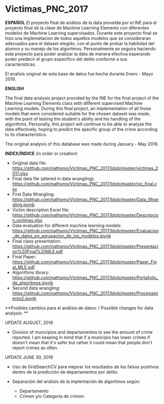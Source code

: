 # Victimas_PNC_2017

   **ESPAÑOL**
El proyecto final de análisis de la data proveída por el INE para el proyecto final de la clase de Machine Learning Elements con diferentes modelos de Machine Learning supervisados. Durante este proyecto final se hizo una implemetacion de todos aquellos modelos que se consideraran adecuados para el dataset elegido, con el punto de probar la habilidad del alumno y su manejo de los algoritmos. Personalmente se seguira haciendo este proyecto para poder analizar la data de manera efectiva esperando poder predecir el grupo especifico del delito conforme a sus caracteristicas.

El analisis original de esta base de datos fue hecha durante Enero - Mayo 2019.

**ENGLISH**

The final data analysis project provided by the INE for the final project of the Machine Learning Elements class with different supervised Machine Learning models. During this final project, an implementation of all those models that were considered suitable for the chosen dataset was made, with the point of testing the student's ability and his handling of the algorithms. Personally, this project will continue to be able to analyze the data effectively, hoping to predict the specific group of the crime according to its characteristics.

The original analysis of this database was made during January - May 2019.

**INDEX/ÍNDICE** (in order or creation)

* Original data file: https://github.com/nathsmo/Victimas_PNC_2017/blob/master/victimas_2017.xlsx
* Final data file (altered in data wrangling): https://github.com/nathsmo/Victimas_PNC_2017/blob/master/vic_final.csv
* First Data Wrangling: https://github.com/nathsmo/Victimas_PNC_2017/blob/master/Data_Wrangling.ipynb
* Victim description Excel file: https://github.com/nathsmo/Victimas_PNC_2017/blob/master/Descripcion_victimas.xlsx
* Data evaluation for different machine learning models: https://github.com/nathsmo/Victimas_PNC_2017/blob/master/Evaluacion_de_datos_en_agrupacion_de_los_modelos.ipynb
* Final class presentation: https://github.com/nathsmo/Victimas_PNC_2017/blob/master/Presentacion%20Final%20MLE.pdf
* Final Paper: https://github.com/nathsmo/Victimas_PNC_2017/blob/master/Paper_Final_MLE.pdf
* Algorithms library: https://github.com/nathsmo/Victimas_PNC_2017/blob/master/Portafolio_de_algoritmos.ipynb
* Second data wrangling: https://github.com/nathsmo/Victimas_PNC_2017/blob/master/Procesamiento2.ipynb


**Posibles cambios para el análisis de datos: / Possible changes for data analysis:
**

UPDATE AUGUST, 2019

* Division of municipios and departamentos to see the amount of crime reported. I am keeping in mind that if a municipio has lower crimes if doesn't mean that it's safer but rather it could mean that people don't report crimes as often.

UPDATE JUNE 30, 2019
* Uso de GridSearchCV para mejorar los resultados de los falsos positivos dentro de la predicción de departamentos por delito.

* Separación del análisis de la implentación de algoritmos según:
    * Departamento
    * Crimen y/o Categoria de crimen.
